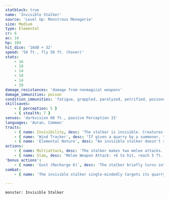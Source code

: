 ```yaml
---
statblock: true
name: 'Invisible Stalker'
source: 'Level Up: Monstrous Menagerie'
size: Medium
type: Elemental
cr: 6
ac: 14
hp: 104
hit_dice: '16d8 + 32'
speed: '50 ft., fly 50 ft. (hover)'
stats:
    - 16
    - 18
    - 14
    - 10
    - 14
    - 10
damage_resistances: 'damage from nonmagical weapons'
damage_immunities: poison
condition_immunities: 'fatigue, grappled, paralyzed, petrified, poisoned, prone, restrained, unconscious'
skillsaves:
    - { perception: 5 }
    - { stealth: 7 }
senses: 'darkvision 60 ft., passive Perception 15'
languages: 'Auran, Common'
traits:
    - { name: Invisibility, desc: 'The stalker is invisible. Creatures that see invisible creatures see the stalker as a vague humanoid outline.' }
    - { name: 'Wind Tracker', desc: "If given a quarry by a summoner, the stalker knows the direction and distance to the quarry as long as they are on the same plane of existence and not sealed from each other by a barrier that doesn't allow air to pass." }
    - { name: 'Elemental Nature', desc: "An invisible stalker doesn't require air, sustenance, or sleep." }
actions:
    - { name: Multiattack, desc: 'The stalker makes two melee attacks.' }
    - { name: Slam, desc: 'Melee Weapon Attack: +6 to hit, reach 5 ft., one target. Hit: 12 (2d8 + 3) bludgeoning damage. On a critical hit, the target is pushed up to 15 feet and knocked prone.' }
'bonus actions':
    - { name: 'Gust (Recharge 6)', desc: 'The stalker briefly turns into a gust of wind and moves up to its Speed without provoking opportunity attacks. It is able to pass through an opening as narrow as 1 inch wide without squeezing.' }
combat:
    - { name: 'The invisible stalker single-mindedly targets its quarry', desc: "If it's getting the worst of combat, it retreats but does not give up. It stalks its target, replacing its direct assaults with hit-and-run raids spread out over days: attacking when its quarry is alone, setting up traps, pushing its enemy off a cliff, and the like." }

---
```

```statblock
monster: Invisible Stalker
```
